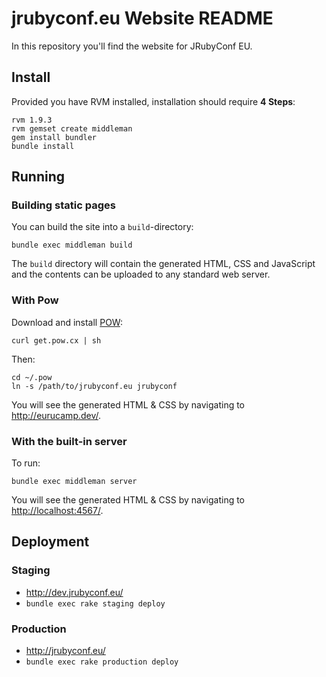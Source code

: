 jrubyconf.eu Website README
===========================

In this repository you'll find the website for JRubyConf EU.

Install
-------

Provided you have RVM installed, installation should require **4 Steps**:

    rvm 1.9.3
    rvm gemset create middleman
    gem install bundler
    bundle install

Running
-------

### Building static pages

You can build the site into a `build`-directory:

    bundle exec middleman build

The `build` directory will contain the generated HTML, CSS and JavaScript and
the contents can be uploaded to any standard web server.

### With Pow

Download and install [POW](http://pow.cx/):

    curl get.pow.cx | sh

Then:

    cd ~/.pow
    ln -s /path/to/jrubyconf.eu jrubyconf

You will see the generated HTML & CSS by navigating to <http://eurucamp.dev/>.

### With the built-in server

To run:

    bundle exec middleman server

You will see the generated HTML & CSS by navigating to <http://localhost:4567/>.

Deployment
----------

### Staging

* <http://dev.jrubyconf.eu/>
* `bundle exec rake staging deploy`

### Production

* <http://jrubyconf.eu/>
* `bundle exec rake production deploy`
